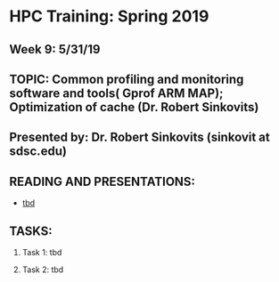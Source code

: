 # HPC Training:  Spring 2019
## Week 9:  5/31/19	


## TOPIC:  Common profiling and monitoring software and tools( Gprof ARM MAP); Optimization of cache (Dr. Robert Sinkovits)	
## Presented by: Dr. Robert Sinkovits  (sinkovit at sdsc.edu)

## READING AND PRESENTATIONS:
* [tbd](tbd)

## TASKS:
1. Task 1: tbd

2. Task 2: tbd

